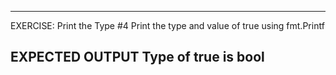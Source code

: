  ---------------------------------------------------------
 EXERCISE: Print the Type #4
  Print the type and value of true using fmt.Printf

 EXPECTED OUTPUT
  Type of true is bool
 ---------------------------------------------------------